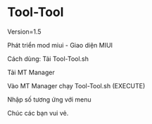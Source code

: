 # Tool-Tool

Version=1.5

Phát triển mod miui - Giao diện MIUI 

Cách dùng: Tải Tool-Tool.sh

Tải MT Manager

Vào MT Manager chạy Tool-Tool.sh (EXECUTE)

Nhập số tương ứng với menu

Chúc các bạn vui vẻ.
